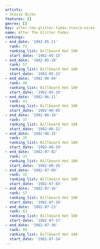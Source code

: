 ```yaml
---
artists:
- Stevie Nicks
features: []
genres: []
key: after-the-glitter-fades-stevie-nicks
name: After The Glitter Fades
rankings:
- end_date: '1982-05-21'
  rank: 73
  ranking_list: Billboard Hot 100
  start_date: '1982-05-15'
- end_date: '1982-05-28'
  rank: 57
  ranking_list: Billboard Hot 100
  start_date: '1982-05-22'
- end_date: '1982-06-04'
  rank: 48
  ranking_list: Billboard Hot 100
  start_date: '1982-05-29'
- end_date: '1982-06-11'
  rank: 41
  ranking_list: Billboard Hot 100
  start_date: '1982-06-05'
- end_date: '1982-06-18'
  rank: 37
  ranking_list: Billboard Hot 100
  start_date: '1982-06-12'
- end_date: '1982-06-25'
  rank: 35
  ranking_list: Billboard Hot 100
  start_date: '1982-06-19'
- end_date: '1982-07-02'
  rank: 33
  ranking_list: Billboard Hot 100
  start_date: '1982-06-26'
- end_date: '1982-07-09'
  rank: 32
  ranking_list: Billboard Hot 100
  start_date: '1982-07-03'
- end_date: '1982-07-16'
  rank: 57
  ranking_list: Billboard Hot 100
  start_date: '1982-07-10'
- end_date: '1982-07-23'
  rank: 63
  ranking_list: Billboard Hot 100
  start_date: '1982-07-17'
- end_date: '1982-07-30'
  rank: 93
  ranking_list: Billboard Hot 100
  start_date: '1982-07-24'
---
```


